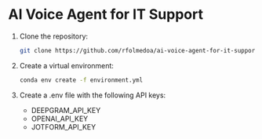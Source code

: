 # AI Voice Agent for IT Support

1. Clone the repository:

   ```bash
   git clone https://github.com/rfolmedoa/ai-voice-agent-for-it-support.git
   ```

2. Create a virtual environment: 

   ```bash
   conda env create -f environment.yml
   ```

2. Create a .env file with the following API keys:

   - DEEPGRAM_API_KEY
   - OPENAI_API_KEY
   - JOTFORM_API_KEY


 